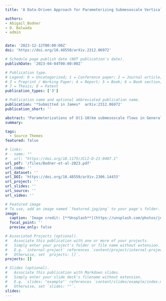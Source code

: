 ```yaml
---
title: 'A Data-Driven Approach for Parameterizing Submesoscale Vertical Buoyancy Fluxes in the Ocean Mixed Layer'

authors:
- Abigail_Bodner
- D. Balwada
- admin


date: '2023-12-12T00:00:00Z'
doi: 'https://doi.org/10.48550/arXiv.2312.06972'

# Schedule page publish date (NOT publication's date).
publishDate: '2023-04-04T00:00:00Z'

# Publication type.
# Legend: 0 = Uncategorized; 1 = Conference paper; 2 = Journal article;
# 3 = Preprint / Working Paper; 4 = Report; 5 = Book; 6 = Book section;
# 7 = Thesis; 8 = Patent
publication_types: ['3']

# Publication name and optional abbreviated publication name.
publication: '*Submitted in James*	arXiv:2312.06972'
publication_short: ''

abstract: "Parameterizations of O(1-10)km submesoscale flows in General Circulation Models (GCMs) represent the effects of unresolved vertical buoyancy fluxes in the ocean mixed layer. These submesoscale flows interact non-linearly with mesoscale and boundary layer turbulence, and it is challenging to account for all the relevant processes in physics-based parameterizations. In this work, we present a data-driven approach for the submesoscale parameterization, that relies on a Convolutional Neural Network (CNN) trained to predict mixed layer vertical buoyancy fluxes as a function of relevant large-scale variables. The data used for training is given from 12 regions sampled from the global high-resolution MITgcm-LLC4320 simulation. When compared with the baseline of a submesoscale physics-based parameterization, the CNN demonstrates high offline skill across all regions, seasons, and filter scales tested in this study. During seasons when submesoscales are most active, which generally corresponds to winter and spring months, we find that the CNN prediction skill tends to be lower than in summer months. The CNN exhibits strong dependency on the mixed layer depth and on the large scale strain field, a variable closely related to frontogenesis, which is currently missing from the submesoscale parameterizations in GCMs."
summary: 

tags:
  - Source Themes
featured: false

# links:
# - name: ""
#   url: "https://doi.org/10.1175/JCLI-D-21-0407.1"
url_pdf: '/files/Bodner-et-al-2023.pdf'
url_code: ''
url_dataset: ''
url_DOI: 'https://doi.org/10.48550/arXiv.2306.14433'
url_project: ''
url_slides: ''
url_source: ''
url_video: ''

# Featured image
# To use, add an image named `featured.jpg/png` to your page's folder.
image:
  caption: 'Image credit: [**Unsplash**](https://unsplash.com/photos/jdD8gXaTZsc)'
  focal_point: ''
  preview_only: false

# Associated Projects (optional).
#   Associate this publication with one or more of your projects.
#   Simply enter your project's folder or file name without extension.
#   E.g. `internal-project` references `content/project/internal-project/index.md`.
#   Otherwise, set `projects: []`.
projects: []

# Slides (optional).
#   Associate this publication with Markdown slides.
#   Simply enter your slide deck's filename without extension.
#   E.g. `slides: "example"` references `content/slides/example/index.md`.
#   Otherwise, set `slides: ""`.
slides:
---
```

